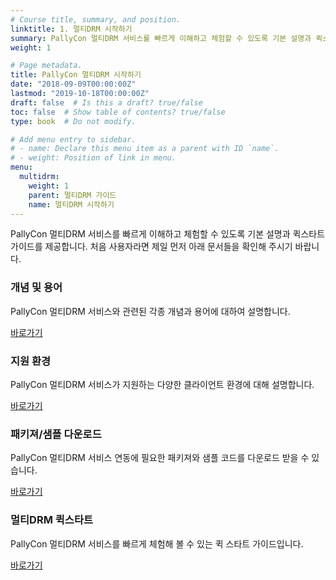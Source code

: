 ```yaml
---
# Course title, summary, and position.
linktitle: 1. 멀티DRM 시작하기
summary: PallyCon 멀티DRM 서비스를 빠르게 이해하고 체험할 수 있도록 기본 설명과 퀵스타트 가이드를 제공합니다.
weight: 1

# Page metadata.
title: PallyCon 멀티DRM 시작하기
date: "2018-09-09T00:00:00Z"
lastmod: "2019-10-18T00:00:00Z"
draft: false  # Is this a draft? true/false
toc: false  # Show table of contents? true/false
type: book  # Do not modify.

# Add menu entry to sidebar.
# - name: Declare this menu item as a parent with ID `name`.
# - weight: Position of link in menu.
menu:
  multidrm:
    weight: 1
    parent: 멀티DRM 가이드
    name: 멀티DRM 시작하기
---
```


PallyCon 멀티DRM 서비스를 빠르게 이해하고 체험할 수 있도록 기본 설명과 퀵스타트 가이드를 제공합니다. 처음 사용자라면 제일 먼저 아래 문서들을 확인해 주시기 바랍니다.

<div class="row">
  <div class="col-sm-6">
    <div class="card">
      <div class="card-body">
        <h3 class="card-title">개념 및 용어</h3>
        <p class="card-text">PallyCon 멀티DRM 서비스와 관련된 각종 개념과 용어에 대하여 설명합니다.</p>
        <a href="./concepts/" class="btn btn-primary">바로가기</a>
      </div>
    </div>
  </div>
  <div class="col-sm-6">    
    <div class="card">
      <div class="card-body">
        <h3 class="card-title">지원 환경</h3>
        <p class="card-text">PallyCon 멀티DRM 서비스가 지원하는 다양한 클라이언트 환경에 대해 설명합니다.</p>
        <a href="./supported-env/" class="btn btn-primary">바로가기</a>
      </div>
    </div>
  </div>
  <div class="col-sm-6">  
    <div class="card">
      <div class="card-body">
        <h3 class="card-title">패키져/샘플 다운로드</h3>
        <p class="card-text">PallyCon 멀티DRM 서비스 연동에 필요한 패키져와 샘플 코드를 다운로드 받을 수 있습니다.</p>
        <a href="./downloads/" class="btn btn-primary">바로가기</a>
      </div>
    </div>
  </div>
  <div class="col-sm-6">  
    <div class="card">
      <div class="card-body">
        <h3 class="card-title">멀티DRM 퀵스타트</h3>
        <p class="card-text">PallyCon 멀티DRM 서비스를 빠르게 체험해 볼 수 있는 퀵 스타트 가이드입니다.</p>
        <a href="./quickstart/" class="btn btn-primary">바로가기</a>
      </div>
    </div>
  </div>
</div>
